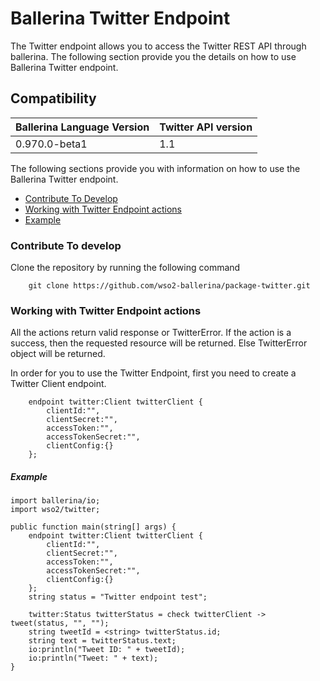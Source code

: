# Ballerina Twitter Endpoint

The Twitter endpoint allows you to access the Twitter REST API through ballerina. The following section provide you the details on how to use Ballerina 
Twitter endpoint.

## Compatibility
| Ballerina Language Version | Twitter API version  |
| ------------- | ----- |
| 0.970.0-beta1 | 1.1 |


The following sections provide you with information on how to use the Ballerina Twitter endpoint.

- [Contribute To Develop](#contribute-to-develop)
- [Working with Twitter Endpoint actions](#working-with-twitter-endpoint-actions)
- [Example](#example)

### Contribute To develop

Clone the repository by running the following command 
```ballerina
    git clone https://github.com/wso2-ballerina/package-twitter.git
```

### Working with Twitter Endpoint actions

All the actions return valid response or TwitterError. If the action is a success, then the requested resource will 
be returned. Else TwitterError object will be returned.

In order for you to use the Twitter Endpoint, first you need to create a Twitter Client endpoint.

```ballerina
    endpoint twitter:Client twitterClient {
        clientId:"",
        clientSecret:"",
        accessToken:"",
        accessTokenSecret:"",
        clientConfig:{}
    };
```

##### Example

```ballerina
import ballerina/io;
import wso2/twitter;

public function main(string[] args) {
    endpoint twitter:Client twitterClient {
        clientId:"",
        clientSecret:"",
        accessToken:"",
        accessTokenSecret:"",
        clientConfig:{}
    };
    string status = "Twitter endpoint test";

    twitter:Status twitterStatus = check twitterClient -> tweet(status, "", "");
    string tweetId = <string> twitterStatus.id;
    string text = twitterStatus.text;
    io:println("Tweet ID: " + tweetId);
    io:println("Tweet: " + text);
}
```